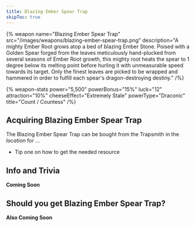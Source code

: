 ```yaml
---
title: Blazing Ember Spear Trap
skipToc: true
---
```


{% weapon
 name="Blazing Ember Spear Trap"
 src="/images/weapons/blazing-ember-spear-trap.png"
 description="A mighty Ember Root grows atop a bed of blazing Ember Stone. Poised with a Golden Spear forged from the leaves meticulously hand-plucked from several seasons of Ember Root growth, this mighty root heats the spear to 1 degree below its melting point before hurling it with unmeasurable speed towards its target. Only the finest leaves are picked to be wrapped and hammered in order to fulfill each spear's dragon-destroying destiny."
/%}

{% weapon-stats
 power="5,500"
 powerBonus="15%"
 luck="12"
 attraction="10%"
 cheeseEffect="Extremely Stale"
 powerType="Draconic"
 title="Count / Countess"
/%}

## Acquiring Blazing Ember Spear Trap

The Blazing Ember Spear Trap can be bought from the Trapsmith in the *location* for ...

- Tip one on how to get the needed resource

## Info and Trivia

**Coming Soon**

## Should you get Blazing Ember Spear Trap?

**Also Coming Soon**
